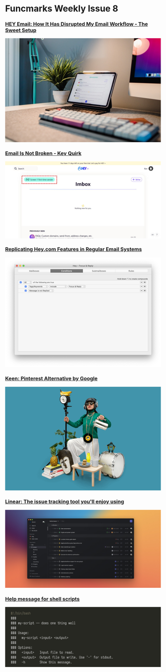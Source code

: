 # Funcmarks Weekly Issue 8

### [HEY Email: How It Has Disrupted My Email Workflow - The Sweet Setup][1]

![](HEY-Email-Hero-4.jpeg)

### [Email Is Not Broken - Kev Quirk][2]

![](hey-email-screening-1024x504.jpg)

### [Replicating Hey.com Features in Regular Email Systems][3]

![](e34350c219.png)

### [Keen: Pinterest Alternative by Google][4]

![](staykeen-default-preview.png)

### [Linear: The issue tracking tool you'll enjoy using][5]

![](linearapp.jpg)

### [Help message for shell scripts][6]

![](help-shell-scripts.png)

[1]:	https://thesweetsetup.com/hey-email-disrupted-my-email-workflow/
[2]:	https://kevq.uk/email-is-not-broken/
[3]:	https://blog.andrewcanion.com/2020/06/16/replicating-heycom-features.html
[4]:	https://staykeen.com/
[5]:	https://linear.app
[6]:	https://samizdat.dev/help-message-for-shell-scripts/

